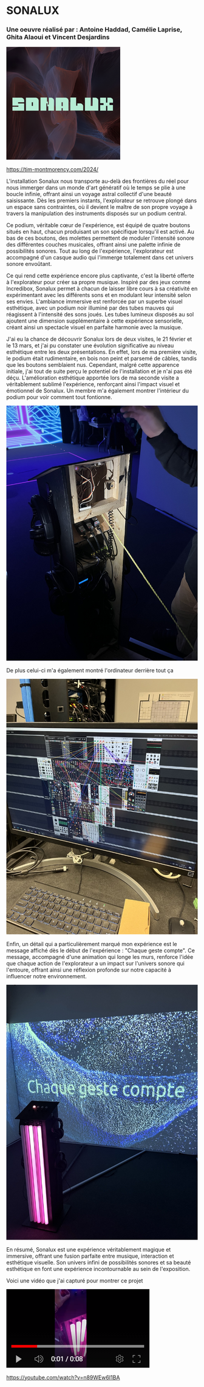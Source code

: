 # SONALUX
### Une oeuvre réalisé par : Antoine Haddad, Camélie Laprise, Ghita Alaoui et Vincent Desjardins

![sonalux](medias/sonalux.png)

https://tim-montmorency.com/2024/

L'installation Sonalux nous transporte au-delà des frontières du réel pour nous immerger dans un monde d'art génératif où le temps se plie à une boucle infinie, offrant ainsi un voyage astral collectif d'une beauté saisissante. Dès les premiers instants, l'explorateur se retrouve plongé dans un espace sans contraintes, où il devient le maître de son propre voyage à travers la manipulation des instruments disposés sur un podium central.

Ce podium, véritable cœur de l'expérience, est équipé de quatre boutons situés en haut, chacun produisant un son spécifique lorsqu'il est activé. Au bas de ces boutons, des molettes permettent de moduler l'intensité sonore des différentes couches musicales, offrant ainsi une palette infinie de possibilités sonores. Tout au long de l'expérience, l'explorateur est accompagné d'un casque audio qui l'immerge totalement dans cet univers sonore envoûtant.

Ce qui rend cette expérience encore plus captivante, c'est la liberté offerte à l'explorateur pour créer sa propre musique. Inspiré par des jeux comme Incredibox, Sonalux permet à chacun de laisser libre cours à sa créativité en expérimentant avec les différents sons et en modulant leur intensité selon ses envies. L'ambiance immersive est renforcée par un superbe visuel esthétique, avec un podium noir illuminé par des tubes mauves qui réagissent à l'intensité des sons joués. Les tubes lumineux disposés au sol ajoutent une dimension supplémentaire à cette expérience sensorielle, créant ainsi un spectacle visuel en parfaite harmonie avec la musique.

J'ai eu la chance de découvrir Sonalux lors de deux visites, le 21 février et le 13 mars, et j'ai pu constater une évolution significative au niveau esthétique entre les deux présentations. En effet, lors de ma première visite, le podium était rudimentaire, en bois non peint et parsemé de câbles, tandis que les boutons semblaient nus. Cependant, malgré cette apparence initiale, j'ai tout de suite perçu le potentiel de l'installation et je n'ai pas été déçu. L'amélioration esthétique apportée lors de ma seconde visite a véritablement sublimé l'expérience, renforçant ainsi l'impact visuel et émotionnel de Sonalux. Un membre m'a également montrer l'intérieur du podium pour voir comment tout fontionne. 

![machine_4_tubes_interieur](medias/machine_4_tubes_interieur.png)

De plus celui-ci m'a également montré l'ordinateur derrière tout ça

![machine_4_tubes_ordi](medias/machine_4_tubes_ordi.png)

Enfin, un détail qui a particulièrement marqué mon expérience est le message affiché dès le début de l'expérience : "Chaque geste compte". Ce message, accompagné d'une animation qui longe les murs, renforce l'idée que chaque action de l'explorateur a un impact sur l'univers sonore qui l'entoure, offrant ainsi une réflexion profonde sur notre capacité à influencer notre environnement.

![machine_4_tubes](medias/machine_4_tubes.png)

En résumé, Sonalux est une expérience véritablement magique et immersive, offrant une fusion parfaite entre musique, interaction et esthétique visuelle. Son univers infini de possibilités sonores et sa beauté esthétique en font une expérience incontournable au sein de l'exposition.

Voici une vidéo que j'ai capturé pour montrer ce projet

![ytb_sonalux](medias/ytb_sonalux.png)

<https://youtube.com/watch?v=n89WEw6I1BA> 
